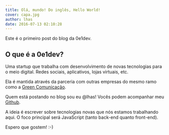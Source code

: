 ```yaml
---
title: Olá, mundo! Do inglês, Hello World!
cover: capa.jpg
author: lhas
date: 2016-07-13 02:10:28
---
```


Este é o primeiro post do blog da 0e1dev.

## O que é a 0e1dev?

Uma startup que trabalha com desenvolvimento de novas tecnologias para o meio digital. Redes sociais, aplicativos, lojas virtuais, etc.

Ela é mantida através da parceria com outras empresas do mesmo ramo como a [Green Comunicação](http://greencomunicacao.com.br).

Quem está postando no blog sou eu @lhas! Vocês podem acompanhar meu [Github](https://github.com/lhas).

A ideia é escrever sobre tecnologias novas que nós estamos trabalhando aqui. O foco principal será JavaScript (tanto back-end quanto front-end).

Espero que gostem! :-)